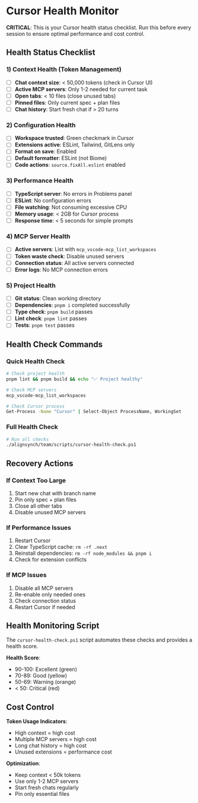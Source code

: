# Cursor Health Monitor

**CRITICAL**: This is your Cursor health status checklist. Run this before every session to ensure optimal performance and cost control.

## Health Status Checklist

### 1) Context Health (Token Management)
- [ ] **Chat context size**: < 50,000 tokens (check in Cursor UI)
- [ ] **Active MCP servers**: Only 1-2 needed for current task
- [ ] **Open tabs**: < 10 files (close unused tabs)
- [ ] **Pinned files**: Only current spec + plan files
- [ ] **Chat history**: Start fresh chat if > 20 turns

### 2) Configuration Health
- [ ] **Workspace trusted**: Green checkmark in Cursor
- [ ] **Extensions active**: ESLint, Tailwind, GitLens only
- [ ] **Format on save**: Enabled
- [ ] **Default formatter**: ESLint (not Biome)
- [ ] **Code actions**: `source.fixAll.eslint` enabled

### 3) Performance Health
- [ ] **TypeScript server**: No errors in Problems panel
- [ ] **ESLint**: No configuration errors
- [ ] **File watching**: Not consuming excessive CPU
- [ ] **Memory usage**: < 2GB for Cursor process
- [ ] **Response time**: < 5 seconds for simple prompts

### 4) MCP Server Health
- [ ] **Active servers**: List with `mcp_vscode-mcp_list_workspaces`
- [ ] **Token waste check**: Disable unused servers
- [ ] **Connection status**: All active servers connected
- [ ] **Error logs**: No MCP connection errors

### 5) Project Health
- [ ] **Git status**: Clean working directory
- [ ] **Dependencies**: `pnpm i` completed successfully
- [ ] **Type check**: `pnpm build` passes
- [ ] **Lint check**: `pnpm lint` passes
- [ ] **Tests**: `pnpm test` passes

## Health Check Commands

### Quick Health Check
```bash
# Check project health
pnpm lint && pnpm build && echo "✅ Project healthy"

# Check MCP servers
mcp_vscode-mcp_list_workspaces

# Check Cursor process
Get-Process -Name "Cursor" | Select-Object ProcessName, WorkingSet
```

### Full Health Check
```bash
# Run all checks
./alignsynch/team/scripts/cursor-health-check.ps1
```

## Recovery Actions

### If Context Too Large
1. Start new chat with branch name
2. Pin only spec + plan files
3. Close all other tabs
4. Disable unused MCP servers

### If Performance Issues
1. Restart Cursor
2. Clear TypeScript cache: `rm -rf .next`
3. Reinstall dependencies: `rm -rf node_modules && pnpm i`
4. Check for extension conflicts

### If MCP Issues
1. Disable all MCP servers
2. Re-enable only needed ones
3. Check connection status
4. Restart Cursor if needed

## Health Monitoring Script

The `cursor-health-check.ps1` script automates these checks and provides a health score.

**Health Score**:
- 90-100: Excellent (green)
- 70-89: Good (yellow)
- 50-69: Warning (orange)
- < 50: Critical (red)

## Cost Control

**Token Usage Indicators**:
- High context = high cost
- Multiple MCP servers = high cost
- Long chat history = high cost
- Unused extensions = performance cost

**Optimization**:
- Keep context < 50k tokens
- Use only 1-2 MCP servers
- Start fresh chats regularly
- Pin only essential files
